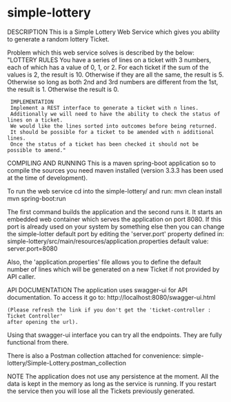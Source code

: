 # simple-lottery

DESCRIPTION
This is a Simple Lottery Web Service which gives you ability to generate a random lottery Ticket.

Problem which this web service solves is described by the below:
    "LOTTERY RULES
     You have a series of lines on a ticket with 3 numbers, each of which has a value of 0, 1, or 2.
     For each ticket if the sum of the values is 2, the result is 10. Otherwise if they are all the same, the result is 5.
     Otherwise so long as both 2nd and 3rd numbers are different from the 1st, the result is 1. Otherwise the result is 0.

     IMPLEMENTATION
     Implement a REST interface to generate a ticket with n lines.
     Additionally we will need to have the ability to check the status of lines on a ticket.
     We would like the lines sorted into outcomes before being returned.
     It should be possible for a ticket to be amended with n additional lines.
     Once the status of a ticket has been checked it should not be possible to amend."


COMPILING AND RUNNING
This is a maven spring-boot application so to compile the sources you need maven installed
(version 3.3.3 has been used at the time of development).

To run the web service cd into the simple-lottery/ and run:
    mvn clean install
    mvn spring-boot:run

The first command builds the application and the second runs it. It starts an embedded web container which serves the
application on port 8080. If this port is already used on your system by something else then you can change the
simple-lotter default port by editing the 'server.port' property defined in:
    simple-lottery/src/main/resources/application.properties
default value:
    server.port=8080

Also, the 'application.properties' file allows you to define the default number of lines which will be generated on a new Ticket
if not provided by API caller.


API DOCUMENTATION
The application uses swagger-ui for API documentation. To access it go to:
    http://localhost:8080/swagger-ui.html

    (Please refresh the link if you don't get the 'ticket-controller : Ticket Controller'
    after opening the url).

Using that swagger-ui interface you can try all the endpoints. They are fully functional from there.

There is also a Postman collection attached for convenience:
    simple-lottery/Simple-Lottery.postman_collection

NOTE
The application does not use any persistence at the moment. All the data is kept in the memory as long as the service is running.
If you restart the service then you will lose all the Tickets previously generated.
